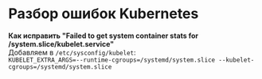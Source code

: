 # Разбор ошибок Kubernetes

**Как исправить "Failed to get system container stats for /system.slice/kubelet.service"**  
 Добавляем в `/etc/sysconfig/kubelet`:  
 `KUBELET_EXTRA_ARGS=--runtime-cgroups=/systemd/system.slice --kubelet-cgroups=/systemd/system.slice`


